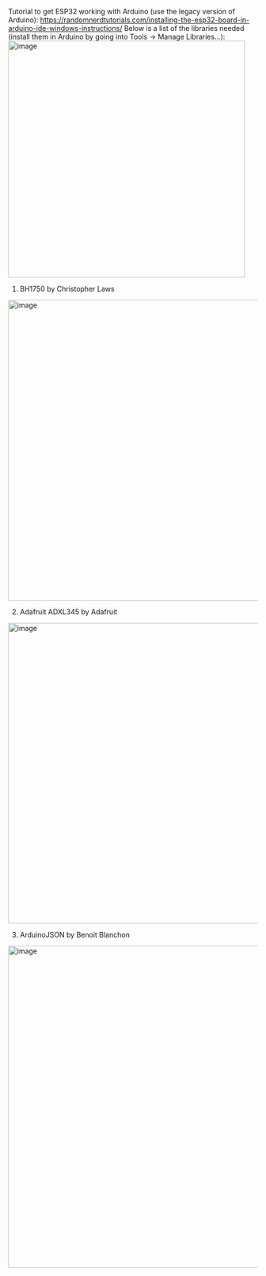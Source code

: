 Tutorial to get ESP32 working with Arduino (use the legacy version of Arduino): https://randomnerdtutorials.com/installing-the-esp32-board-in-arduino-ide-windows-instructions/
Below is a list of the libraries needed (install them in Arduino by going into Tools -> Manage Libraries...):
<img width="478" alt="image" src="https://github.com/Austin0417/Updated-Sensors-Code/assets/79946256/8255fc94-3965-49f7-9ec5-735122fe1643">

1. BH1750 by Christopher Laws
<img width="607" alt="image" src="https://github.com/Austin0417/Updated-Sensors-Code/assets/79946256/058894ca-ce47-40cd-85be-409f5cb99dfe">

2. Adafruit ADXL345 by Adafruit
<img width="607" alt="image" src="https://github.com/Austin0417/Updated-Sensors-Code/assets/79946256/73e7b45b-4329-4b98-abf4-c6eab63fe948">

3. ArduinoJSON by Benoit Blanchon
<img width="650" alt="image" src="https://github.com/Austin0417/Updated-Sensors-Code/assets/79946256/7cfb5422-01f5-4255-93cf-48c03b7b63f3">

